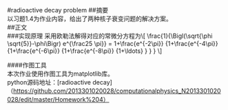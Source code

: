 #radioactive decay problem 
##摘要    
以习题1.4为作业内容，给出了两种核子衰变问题的解决方案。  
##正文    
###实现原理 
采用欧勒法解得对应的常微分方程为\\[ \frac{1}{\Bigl(\sqrt{\phi \sqrt{5}}-\phi\Bigr) e^{\frac25 \pi}} =
1+\frac{e^{-2\pi}} {1+\frac{e^{-4\pi}} {1+\frac{e^{-6\pi}}
{1+\frac{e^{-8\pi}} {1+\ldots} } } } \\]
 
 
 
####作图工具  
本次作业使用作图工具为matplotlib库。  
python源码地址：[radioactive decay]（https://github.com/2013301020028/computationalphysics_N2013301020028/edit/master/Homework%204） 

